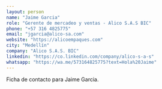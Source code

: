 ```yaml
---
layout: person
name: "Jaime Garcia"
role: "Gerente de mercadeo y ventas - Alico S.A.S BIC"
phone: "+57 316 4825775"
email: "jgarcia@alico-sa.com"
website: "https://alicoempaques.com"
city: "Medellín"
company: "Alico S.A.S. BIC"
linkedin: "https://co.linkedin.com/company/alico-s-a-s"
whatsapp: "https://wa.me/573164825775?text=Hola%20Jaime"
---
```


Ficha de contacto para Jaime Garcia.
